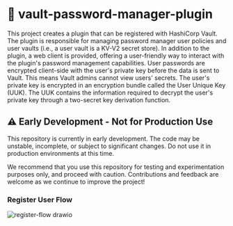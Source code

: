 # 🔐 vault-password-manager-plugin

This project creates a plugin that can be registered with HashiCorp Vault. The plugin is responsible for managing password manager user policies and user vaults (i.e., a user vault is a KV-V2 secret store). In addition to the plugin, a web client is provided, offering a user-friendly way to interact with the plugin's password management capabilities. User passwords are encrypted client-side with the user's private key before the data is sent to Vault. This means Vault admins cannot view users' secrets. The user's private key is encrypted in an encryption bundle called the User Unique Key (UUK). The UUK contains the information required to decrypt the user's private key through a two-secret key derivation function.



## ⚠️ Early Development - Not for Production Use
This repository is currently in early development. The code may be unstable, incomplete, or subject to significant changes. Do not use it in production environments at this time.

We recommend that you use this repository for testing and experimentation purposes only, and proceed with caution. Contributions and feedback are welcome as we continue to improve the project!


### Register User Flow

![register-flow drawio](https://github.com/user-attachments/assets/f590c38c-683e-483c-a813-fca52cce3b37)
